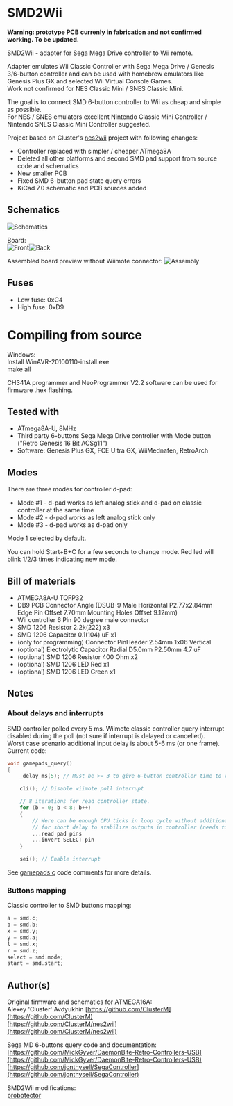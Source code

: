 # SMD2Wii
**Warning: prototype PCB currenly in fabrication and not confirmed working. To be updated.**

SMD2Wii - adapter for Sega Mega Drive controller to Wii remote.

Adapter emulates Wii Classic Controller with Sega Mega Drive / Genesis 3/6-button controller and can be used with homebrew emulators like Genesis Plus GX and selected Wii Virtual Console Games.<br>
Work not confirmed for NES Classic Mini / SNES Classic Mini.

The goal is to connect SMD 6-button controller to Wii as cheap and simple as possible.<br>
For NES / SNES emulators excellent Nintendo Classic Mini Controller / Nintendo SNES Classic Mini Controller suggested.

Project based on Cluster's [nes2wii](https://github.com/ClusterM/nes2wii) project with following changes:
* Controller replaced with simpler / cheaper ATmega8A
* Deleted all other platforms and second SMD pad support from source code and schematics
* New smaller PCB
* Fixed SMD 6-button pad state query errors
* KiCad 7.0 schematic and PCB sources added

## Schematics

![Schematics](images/scheme.png)

Board:<br>
![Front](images/pcb-front.png)![Back](images/pcb-back.png)

Assembled board preview without Wiimote connector:
![Assembly](images/assembly.png)

## Fuses 

* Low fuse: 0xC4
* High fuse: 0xD9

# Compiling from source
Windows:<br>
Install WinAVR-20100110-install.exe<br>
make all<br>

CH341A programmer and NeoProgrammer V2.2 software can be used for firmware .hex flashing.

## Tested with

* ATmega8A-U, 8MHz
* Third party 6-buttons Sega Mega Drive controller with Mode button ("Retro Genesis 16 Bit ACSg11")
* Software: Genesis Plus GX, FCE Ultra GX, WiiMednafen, RetroArch

## Modes

There are three modes for controller d-pad:
* Mode #1 - d-pad works as left analog stick and d-pad on classic controller at the same time
* Mode #2 - d-pad works as left analog stick only
* Mode #3 - d-pad works as d-pad only

Mode 1 selected by default.

You can hold Start+B+C for a few seconds to change mode. Red led will blink 1/2/3 times indicating new mode.

## Bill of materials
* ATMEGA8A-U TQFP32
* DB9 PCB Connector Angle (DSUB-9 Male Horizontal P2.77x2.84mm Edge Pin Offset 7.70mm Mounting Holes Offset 9.12mm)
* Wii controller 6 Pin 90 degree male connector
* SMD 1206 Resistor 2.2k(222) x3
* SMD 1206 Capacitor 0.1(104) uF x1
* (only for programming) Connector PinHeader 2.54mm 1x06 Vertical
* (optional) Electrolytic Capacitor Radial D5.0mm P2.50mm 4.7 uF
* (optional) SMD 1206 Resistor 400 Ohm x2
* (optional) SMD 1206 LED Red x1
* (optional) SMD 1206 LED Green x1

## Notes


### About delays and interrupts
SMD controller polled every 5 ms. Wiimote classic controller query interrupt disabled during the poll (not sure if interrupt is delayed or cancelled).<br>
Worst case scenario additional input delay is about 5-6 ms (or one frame).<br>
Current code:
```c++
void gamepads_query()
{
	_delay_ms(5); // Must be >= 3 to give 6-button controller time to reset

	cli(); // Disable wiimote poll interrupt

	// 8 iterations for read controller state.
	for (b = 0; b < 8; b++)
	{
		// Were can be enough CPU ticks in loop cycle without additional delay
		// for short delay to stabilize outputs in controller (needs to be tested with different controllers)
		...read pad pins
		...invert SELECT pin
	}

	sei(); // Enable interrupt

```
See [gamepads.c](gamepads.c) code comments for more details.
### Buttons mapping
Classic controller to SMD buttons mapping:
```c++
a = smd.c;
b = smd.b;
x = smd.y;
y = smd.a;
l = smd.x;
r = smd.z;
select = smd.mode;
start = smd.start;
```

## Author(s)

Original firmware and schematics for ATMEGA16A:<br>
Alexey 'Cluster' Avdyukhin [https://github.com/ClusterM](https://github.com/ClusterM)<br>
[https://github.com/ClusterM/nes2wii](https://github.com/ClusterM/nes2wii)

Sega MD 6-buttons query code and documentation:<br>
[https://github.com/MickGyver/DaemonBite-Retro-Controllers-USB](https://github.com/MickGyver/DaemonBite-Retro-Controllers-USB)<br>
[https://github.com/jonthysell/SegaController](https://github.com/jonthysell/SegaController)

SMD2Wii modifications:<br>
[probotector](https://github.com/proboterror)